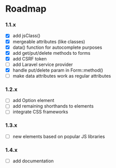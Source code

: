 # Roadmap

### 1.1.x
- [x] add jsClass()
- [x] mergeable attributes (like classes)
- [x] data() function for autocomplete purposes
- [x] add get/put/delete methods to forms
- [x] add CSRF token
- [ ] add Laravel service provider
- [x] handle put/delete param in Form::method()
- [ ] make data attributes work as regular attributes

### 1.2.x
- [ ] add Option element
- [ ] add remaining shorthands to elements
- [ ] integrate CSS frameworks

### 1.3.x 
- [ ] new elements based on popular JS libraries

### 1.4.x
- [ ] add documentation